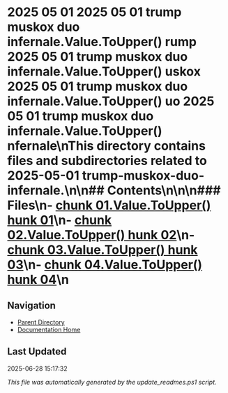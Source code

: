 ﻿# 2025 05 01  2025 05 01 trump muskox duo infernale.Value.ToUpper() rump  2025 05 01 trump muskox duo infernale.Value.ToUpper() uskox  2025 05 01 trump muskox duo infernale.Value.ToUpper() uo  2025 05 01 trump muskox duo infernale.Value.ToUpper() nfernale\nThis directory contains files and subdirectories related to 2025-05-01 trump-muskox-duo-infernale.\n\n## Contents\n<!-- toc -->\n\n### Files\n- [chunk 01.Value.ToUpper() hunk 01](./chunk_01.md)\n- [chunk 02.Value.ToUpper() hunk 02](./chunk_02.md)\n- [chunk 03.Value.ToUpper() hunk 03](./chunk_03.md)\n- [chunk 04.Value.ToUpper() hunk 04](./chunk_04.md)\n
## Navigation

- [Parent Directory](../)
- [Documentation Home](../../)

## Last Updated

2025-06-28 15:17:32

*This file was automatically generated by the update_readmes.ps1 script.*